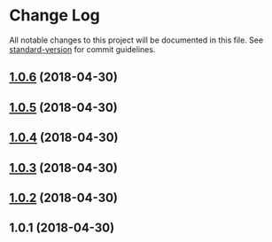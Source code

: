 # Change Log

All notable changes to this project will be documented in this file. See [standard-version](https://github.com/conventional-changelog/standard-version) for commit guidelines.

<a name="1.0.6"></a>
## [1.0.6](https://github.com/devtin/sass-vars-to-json/compare/v1.0.5...v1.0.6) (2018-04-30)



<a name="1.0.5"></a>
## [1.0.5](https://github.com/devtin/sass-vars-to-json/compare/v1.0.4...v1.0.5) (2018-04-30)



<a name="1.0.4"></a>
## [1.0.4](https://github.com/devtin/sass-vars-to-json/compare/v1.0.3...v1.0.4) (2018-04-30)



<a name="1.0.3"></a>
## [1.0.3](https://github.com/devtin/sass-vars-to-json/compare/v1.0.2...v1.0.3) (2018-04-30)



<a name="1.0.2"></a>
## [1.0.2](https://github.com/devtin/sass-vars-to-json/compare/v1.0.1...v1.0.2) (2018-04-30)



<a name="1.0.1"></a>
## 1.0.1 (2018-04-30)
